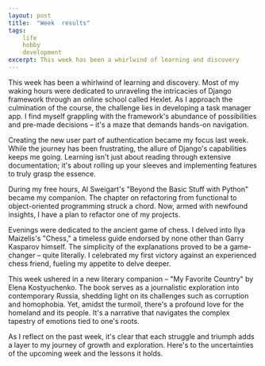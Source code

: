 ```yaml
---
layout: post
title:  "Week  results"
tags: 
    life
    hobby  
    development 
excerpt: This week has been a whirlwind of learning and discovery
---
```

This week has been a whirlwind of learning and discovery. Most of my waking hours were dedicated to unraveling the intricacies of Django framework through an online school called Hexlet. As I approach the culmination of the course, the challenge lies in developing a task manager app. I find myself grappling with the framework's abundance of possibilities and pre-made decisions – it's a maze that demands hands-on navigation.

Creating the new user part of authentication became my focus last week. While the journey has been frustrating, the allure of Django's capabilities keeps me going. Learning isn't just about reading through extensive documentation; it's about rolling up your sleeves and implementing features to truly grasp the essence.

During my free hours, Al Sweigart's "Beyond the Basic Stuff with Python" became my companion. The chapter on refactoring from functional to object-oriented programming struck a chord. Now, armed with newfound insights, I have a plan to refactor one of my projects.

Evenings were dedicated to the ancient game of chess. I delved into Ilya Maizelis's "Chess," a timeless guide endorsed by none other than Garry Kasparov himself. The simplicity of the explanations proved to be a game-changer – quite literally. I celebrated my first victory against an experienced chess friend, fueling my appetite to delve deeper.

This week ushered in a new literary companion – "My Favorite Country" by Elena Kostyuchenko. The book serves as a journalistic exploration into contemporary Russia, shedding light on its challenges such as corruption and homophobia. Yet, amidst the turmoil, there's a profound love for the homeland and its people. It's a narrative that navigates the complex tapestry of emotions tied to one's roots.

As I reflect on the past week, it's clear that each struggle and triumph adds a layer to my journey of growth and exploration. Here's to the uncertainties of the upcoming week and the lessons it holds.